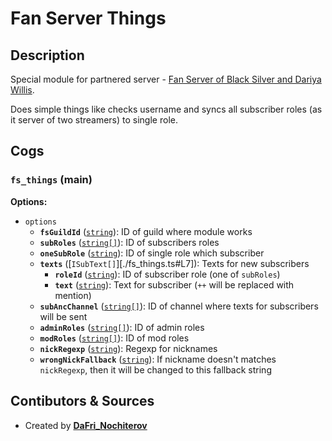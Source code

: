 # Fan Server Things

## Description

Special module for partnered server - [Fan Server of Black Silver and Dariya Willis](https://discord.gg/fsofbsadw).

Does simple things like checks username and syncs all subscriber roles (as it server of two streamers) to single role.

## Cogs

### `fs_things` (**main**)

**Options:**

- `options`
  - **`fsGuildId`** ([`string`][string]): ID of guild where module works
  - **`subRoles`** ([`string[]`][string]): ID of subscribers roles
  - **`oneSubRole`** ([`string`][string]): ID of single role which subscriber
  - **`texts`** ([`ISubText[]`][./fs_things.ts#L7]): Texts for new subscribers
    - **`roleId`** ([`string`][string]): ID of subscriber role (one of `subRoles`)
    - **`text`** ([`string`][string]): Text for subscriber (`++` will be replaced with mention)
  - **`subAncChannel`** ([`string[]`][string]): ID of channel where texts for subscribers will be sent
  - **`adminRoles`** ([`string[]`][string]): ID of admin roles
  - **`modRoles`** ([`string[]`][string]): ID of mod roles
  - **`nickRegexp`** ([`string`][string]): Regexp for nicknames
  - **`wrongNickFallback`** ([`string`][string]): If nickname doesn't matches `nickRegexp`, then it will be changed to this fallback string

[string]:https://developer.mozilla.org/en/docs/Web/JavaScript/Reference/Global_Objects/String

## Contibutors & Sources

- Created by **[DaFri_Nochiterov](https://gitlab.com/dafri-nochiterov)**